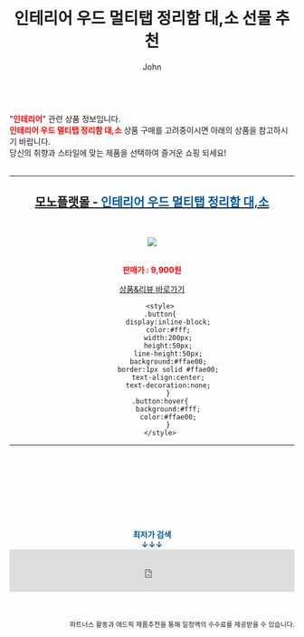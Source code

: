 ﻿---
layout: post
title:  "인테리어 우드 멀티탭 정리함 대,소 선물 추천"
author: John
categories: [ 인테리어 ]
tags: [ 인테리어, 인테리어 시뮬레이션, 인테리어 소품, 인테리어 디자이너, 인테리어 디자인, 인테리어필름, 인테리어 비용, 인테리어 프로그램, 인테리어 영어, 인테리어쇼 ]
image: https://monoflat.com/data/item/1591839304/201119_7I2464Sk7J28_2.jpg 
description: "인테리어 우드 멀티탭 정리함 대,소 선물 추천 관련 상품으로 가장 고객 선호도가 높은 제품입니다."
toc: true
toc_sticky: true
---

<br>
"<b><font color='#ff0000'>인테리어</font></b>" 관련 상품 정보입니다.
<br>
<b><font color='#ff0000'>인테리어 우드 멀티탭 정리함 대,소</font></b> 상품 구매를 고려중이시면 아래의 상품을 참고하시기 바랍니다.
<br>
당신의 취향과 스타일에 맞는 제품을 선택하여 즐거운 쇼핑 되세요!
<br><br>
<hr>
<p>
    
<center><h2><a href="https://nico.kr/hnDRMc" target="_blank"><b>모노플랫몰 - <font color='#01579B'>인테리어 우드 멀티탭 정리함 대,소</font></b></a></h2><br>

<a href="https://nico.kr/hnDRMc" target="_blank"><img src="https://monoflat.com/data/item/1591839304/201119_7I2464Sk7J28_2.jpg"></a><br><br>

<b><font color='#ff0000'>판매가 : 9,900원 </font></b><br>

<a href="https://nico.kr/hnDRMc" target="_blank" class="button">상품&리뷰 바로가기</a><p>

        <style>
        .button{
            display:inline-block;
            color:#fff;
            width:200px;
            height:50px;
            line-height:50px;
            background:#ffae00;
            border:1px solid #ffae00;
            text-align:center;
            text-decoration:none;
            }
        .button:hover{
            background:#fff;
            color:#ffae00;
            }
        </style>

<hr>

<br><br><br><br><br><br><br>
<center><b><font color='#01579B' size='medium'>최저가 검색<br>
↓↓↓</font></b></center>
<center><iframe src="https://coupa.ng/b1Tbjx" width="100%" height="75" frameborder="0" scrolling="no" referrerpolicy="unsafe-url"></iframe></center>
<br><br>
<p>
<small>
    <div align="right">파트너스 활동과 애드픽 제품추천을 통해 일정액의 수수료를 제공받을 수 있습니다.</div>
</small>
</p>
